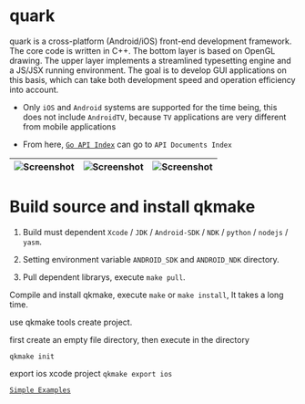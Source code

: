 quark
===============

quark is a cross-platform (Android/iOS) front-end development framework. The core code is written in C++. The bottom layer is based on OpenGL drawing. The upper layer implements a streamlined typesetting engine and a JS/JSX running environment. The goal is to develop GUI applications on this basis, which can take both development speed and operation efficiency into account.

* Only `iOS` and `Android` systems are supported for the time being, this does not include `AndroidTV`, because `TV` applications are very different from mobile applications

* From here, [`Go API Index`](http://quarks.cc/doc/) can go to `API Documents Index`

| ![Screenshot](http://quarks.cc/img/0x0ss.jpg) | ![Screenshot](http://quarks.cc/img/0x0ss_3.jpg) | ![Screenshot](http://quarks.cc/img/0x0ss_4.jpg) |
|--|--|--|


Build source and install qkmake
===============

1. Build must dependent `Xcode` / `JDK` / `Android-SDK` / `NDK` / `python` / `nodejs` / `yasm`.

2. Setting environment variable `ANDROID_SDK` and `ANDROID_NDK` directory.

3. Pull dependent librarys, execute `make pull`.

Compile and install qkmake, execute `make` or `make install`, It takes a long time.

use qkmake tools create project.

first create an empty file directory, then execute in the directory

`qkmake init`

export ios xcode project `qkmake export ios`


[`Simple Examples`](https://github.com/louis-tru/quark/tree/master/docs/README.md)
